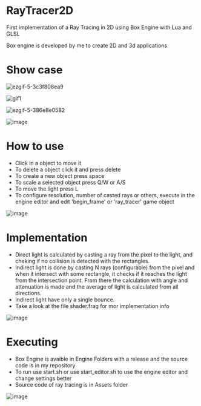 # RayTracer2D

First implementation of a Ray Tracing in 2D using Box Engine with Lua and GLSL

Box engine is developed by me to create 2D and 3d applications

# Show case

![ezgif-5-3c3f808ea9](https://github.com/RodrigoPAml/RayTracer2D/assets/41243039/16672cc7-eecc-4122-853e-a39805f39d06)

![gif1](https://github.com/RodrigoPAml/RayTracer2D/assets/41243039/5c67320f-d735-4f97-9b50-5cbb4f18c266)

![ezgif-5-386e8e0582](https://github.com/RodrigoPAml/RayTracer2D/assets/41243039/a9ac4be1-9bad-4b85-b388-6e76e238fad3)

![image](https://github.com/RodrigoPAml/RayTracer2D/assets/41243039/85e6949d-7108-46ae-8ebc-3b619d1cf85a)

# How to use

- Click in a object to move it
- To delete a object click it and press delete
- To create a new object press space
- To scale a selected object press Q/W or A/S
- To move the light press L
- To configure resolution, number of casted rays or others, execute in the engine editor and edit 'begin_frame' or 'ray_tracer' game object

![image](https://github.com/RodrigoPAml/RayTracer2D/assets/41243039/f37406c1-749b-48fa-ba5d-72bdda7ed89a)

# Implementation

- Direct light is calculated by casting a ray from the pixel to the light, and cheking if no collision is detected with the rectangles.
- Indirect light is done by casting N rays (configurable) from the pixel and when it intersect with some rectangle, it checks if it reaches the light from the intersection point. From there the calculation with angle and attenuation is made and the average of light is calculated from all directions.
- Indirect light have only a single bounce.
- Take a look at the file shader.frag for mor implementation info
  
![image](https://github.com/RodrigoPAml/RayTracer2D/assets/41243039/4b16a707-dd52-4737-aaf1-3fed438a045d)

# Executing

- Box Engine is avaible in Engine Folders with a release and the source code is in my repository
- To run use start.sh or use start_editor.sh to use the engine editor and change settings better
- Source code of ray tracing is in Assets folder

![image](https://github.com/RodrigoPAml/RayTracer2D/assets/41243039/2f866ba6-1e36-4368-b2ab-bd5389c997fc)


